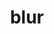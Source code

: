 ---
category: 4-letters
denotation: null
name: blur
reference_link: https://www.etymonline.com/word/blur
root_language: null
root_name: null
title: blur
type: free
word_sums:
- respelling: blur
  sum: 'Blur + '
---